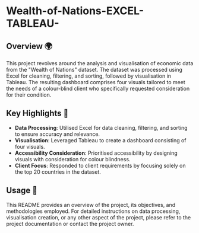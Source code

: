 # Wealth-of-Nations-EXCEL-TABLEAU-

## Overview 🌍

This project revolves around the analysis and visualisation of economic data from the "Wealth of Nations" dataset. The dataset was processed using Excel for cleaning, filtering, and sorting, followed by visualisation in Tableau. The resulting dashboard comprises four visuals tailored to meet the needs of a colour-blind client who specifically requested consideration for their condition.

## Key Highlights 🌟

- **Data Processing**: Utilised Excel for data cleaning, filtering, and sorting to ensure accuracy and relevance.
- **Visualisation**: Leveraged Tableau to create a dashboard consisting of four visuals.
- **Accessibility Consideration**: Prioritised accessibility by designing visuals with consideration for colour blindness.
- **Client Focus**: Responded to client requirements by focusing solely on the top 20 countries in the dataset.

## Usage 🚀

This README provides an overview of the project, its objectives, and methodologies employed. For detailed instructions on data processing, visualisation creation, or any other aspect of the project, please refer to the project documentation or contact the project owner.
